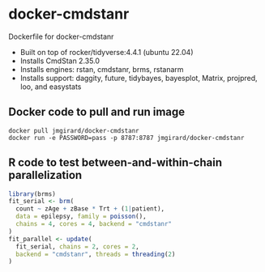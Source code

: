 # docker-cmdstanr
Dockerfile for docker-cmdstanr
- Built on top of rocker/tidyverse:4.4.1 (ubuntu 22.04)
- Installs CmdStan 2.35.0
- Installs engines: rstan, cmdstanr, brms, rstanarm
- Installs support: daggity, future, tidybayes, bayesplot, Matrix, projpred, loo, and easystats

## Docker code to pull and run image
```
docker pull jmgirard/docker-cmdstanr
docker run -e PASSWORD=pass -p 8787:8787 jmgirard/docker-cmdstanr
```

## R code to test between-and-within-chain parallelization
```r
library(brms)
fit_serial <- brm(
  count ~ zAge + zBase * Trt + (1|patient),
  data = epilepsy, family = poisson(),
  chains = 4, cores = 4, backend = "cmdstanr"
)
fit_parallel <- update(
  fit_serial, chains = 2, cores = 2,
  backend = "cmdstanr", threads = threading(2)
)
```
